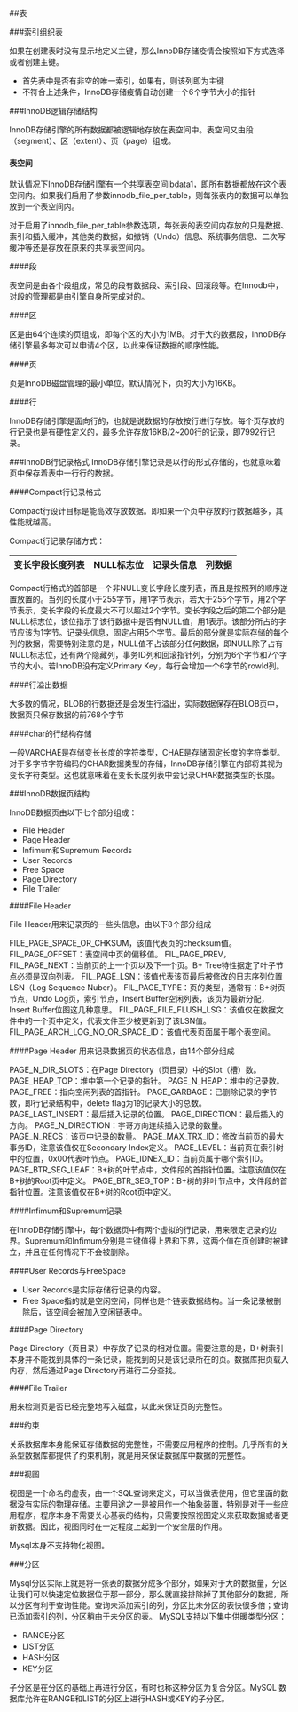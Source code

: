 ##表

###索引组织表

如果在创建表时没有显示地定义主键，那么InnoDB存储疫情会按照如下方式选择或者创建主键。

* 首先表中是否有非空的唯一索引，如果有，则该列即为主键
* 不符合上述条件，InnoDB存储疫情自动创建一个6个字节大小的指针

###InnoDB逻辑存储结构

InnoDB存储引擎的所有数据都被逻辑地存放在表空间中。表空间又由段（segment）、区（extent）、页（page）组成。

#### 表空间

默认情况下InnoDB存储引擎有一个共享表空间ibdata1，即所有数据都放在这个表空间内。如果我们启用了参数innodb_file_per_table，则每张表内的数据可以单独放到一个表空间内。

对于启用了innodb_file_per_table参数选项，每张表的表空间内存放的只是数据、索引和插入缓冲，其他类的数据，如撤销（Undo）信息、系统事务信息、二次写缓冲等还是存放在原来的共享表空间内。

####段

表空间是由各个段组成，常见的段有数据段、索引段、回滚段等。在Innodb中，对段的管理都是由引擎自身所完成对的。

####区

区是由64个连续的页组成，即每个区的大小为1MB。对于大的数据段，InnoDB存储引擎最多每次可以申请4个区，以此来保证数据的顺序性能。

####页

页是InnoDB磁盘管理的最小单位。默认情况下，页的大小为16KB。

####行

 InnoDB存储引擎是面向行的，也就是说数据的存放按行进行存放。每个页存放的行记录也是有硬性定义的，最多允许存放16KB/2~200行的记录，即7992行记录。

###InnoDB行记录格式
InnoDB存储引擎记录是以行的形式存储的，也就意味着页中保存着表中一行行的数据。

####Compact行记录格式

Compact行设计目标是能高效存放数据。即如果一个页中存放的行数据越多，其性能就越高。

Compact行记录存储方式：

| 变长字段长度列表       | NULL标志位           | 记录头信息  | 列数据 |
| ------------- |:-------------:| -----:| -----:|

Compact行格式的首部是一个非NULL变长字段长度列表，而且是按照列的顺序逆置放置的。当列的长度小于255字节，用1字节表示，若大于255个字节，用2个字节表示，变长字段的长度最大不可以超过2个字节。变长字段之后的第二个部分是NULL标志位，该位指示了该行数据中是否有NULL值，用1表示。该部分所占的字节应该为1字节。记录头信息，固定占用5个字节。最后的部分就是实际存储的每个列的数据，需要特别注意的是，NULL值不占该部分任何数据，即NULL除了占有NULL标志位，还有两个隐藏列，事务ID列和回滚指针列，分别为6个字节和7个字节的大小。若InnoDB没有定义Primary Key，每行会增加一个6字节的rowId列。


####行溢出数据

大多数的情况，BLOB的行数据还是会发生行溢出，实际数据保存在BLOB页中，数据页只保存数据的前768个字节

####char的行结构存储

一般VARCHAE是存储变长长度的字符类型，CHAE是存储固定长度的字符类型。对于多字节字符编码的CHAR数据类型的存储，InnoDB存储引擎在内部将其视为变长字符类型。这也就意味着在变长长度列表中会记录CHAR数据类型的长度。

###InnoDB数据页结构

InnoDB数据页由以下七个部分组成：

* File Header	
* Page Header	
* Infimum和Supremum Records	
* User Records	
* Free Space	
* Page Directory	
* File Trailer

####File Header

File Header用来记录页的一些头信息，由以下8个部分组成
>
FILE_PAGE_SPACE_OR_CHKSUM，该值代表页的checksum值。
FIL_PAGE_OFFSET：表空间中页的偏移值。
FIL_PAGE_PREV，FIL_PAGE_NEXT：当前页的上一个页以及下一个页。B+ Tree特性据定了叶子节点必须是双向列表。
FIL_PAGE_LSN：该值代表该页最后被修改的日志序列位置LSN（Log Sequence Nuber）。
FIL_PAGE_TYPE：页的类型，通常有：B+树页节点，Undo Log页，索引节点，Insert Buffer空闲列表，该页为最新分配，Insert Buffer位图这几种意思。
FIL_PAGE_FILE_FLUSH_LSG：该值仅在数据文件中的一个页中定义，代表文件至少被更新到了该LSN值。
FIL_PAGE_ARCH_LOG_NO_OR_SPACE_ID：该值代表页面属于哪个表空间。

####Page Header
用来记录数据页的状态信息，由14个部分组成
>
PAGE_N_DIR_SLOTS：在Page Directory（页目录）中的Slot（槽）数。
PAGE_HEAP_TOP：堆中第一个记录的指针。
PAGE_N_HEAP：堆中的记录数。
PAGE_FREE：指向空闲列表的首指针。
PAGE_GARBAGE：已删除记录的字节数，即行记录结构中，delete flag为1的记录大小的总数。
PAGE_LAST_INSERT：最后插入记录的位置。
PAGE_DIRECTION：最后插入的方向。
PAGE_N_DIRECTION：宇哥方向连续插入记录的数量。
PAGE_N_RECS：该页中记录的数量。
PAGE_MAX_TRX_ID：修改当前页的最大事务ID，注意该值仅在Secondary Index定义。
PAGE_LEVEL：当前页在索引树中的位置，0x00代表叶节点。
PAGE_IDNEX_ID：当前页属于哪个索引ID。
PAGE_BTR_SEG_LEAF：B+树的叶节点中，文件段的首指针位置。注意该值仅在B+树的Root页中定义。
PAGE_BTR_SEG_TOP：B+树的非叶节点中，文件段的首指针位置。注意该值仅在B+树的Root页中定义。

####Infimum和Supremum记录

在InnoDB存储引擎中，每个数据页中有两个虚拟的行记录，用来限定记录的边界。Supremum和Infimum分别是主键值得上界和下界，这两个值在页创建时被建立，并且在任何情况下不会被删除。

####User Records与FreeSpace

* User Records是实际存储行记录的内容。 
* Free Space指的就是空闲空间，同样也是个链表数据结构。当一条记录被删除后，该空间会被加入空闲链表中。

####Page Directory

Page Directory（页目录）中存放了记录的相对位置。需要注意的是，B+树索引本身并不能找到具体的一条记录，能找到的只是该记录所在的页。数据库把页载入内存，然后通过Page Directory再进行二分查找。

####File Trailer

用来检测页是否已经完整地写入磁盘，以此来保证页的完整性。

###约束

关系数据库本身能保证存储数据的完整性，不需要应用程序的控制。几乎所有的关系型数据库都提供了约束机制，就是用来保证数据库中数据的完整性。

###视图

视图是一个命名的虚表，由一个SQL查询来定义，可以当做表使用，但它里面的数据没有实际的物理存储。主要用途之一是被用作一个抽象装置，特别是对于一些应用程序，程序本身不需要关心基表的结构，只需要按照视图定义来获取数据或者更新数据。因此，视图同时在一定程度上起到一个安全层的作用。

Mysql本身不支持物化视图。

###分区

Mysql分区实际上就是将一张表的数据分成多个部分，如果对于大的数据量，分区让我们可以快速定位数据位于那一部分，那么就直接排除掉了其他部分的数据，所以分区有利于查询性能。查询未添加索引的列，分区比未分区的表快很多倍；查询已添加索引的列，分区稍由于未分区的表。
MySQL支持以下集中供暖类型分区：
* RANGE分区
* LIST分区
* HASH分区
* KEY分区

子分区是在分区的基础上再进行分区，有时也称这种分区为复合分区。MySQL 数据库允许在RANGE和LIST的分区上进行HASH或KEY的子分区。



